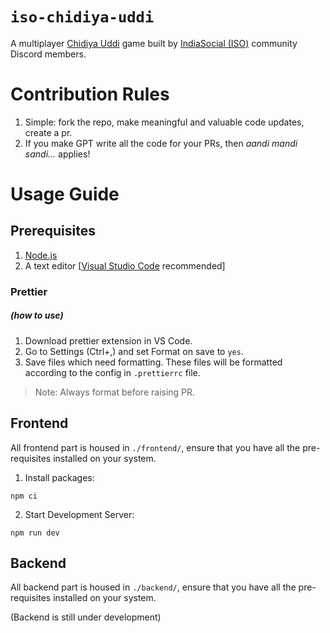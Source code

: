 # `iso-chidiya-uddi`

A multiplayer [Chidiya Uddi](https://dsource.in/resource/indian-games/indoor-games/chidiya-udd) game built by [IndiaSocial (ISO)](https://reddit.com/r/IndiaSocial) community Discord members.

# Contribution Rules

1. Simple: fork the repo, make meaningful and valuable code updates, create a pr.
2. If you make GPT write all the code for your PRs, then _aandi mandi sandi..._ applies!

# Usage Guide

## Prerequisites

1. [Node.js](https://nodejs.org/en)
2. A text editor [[Visual Studio Code](https://code.visualstudio.com/download) recommended]

### Prettier

##### (how to use)

1. Download prettier extension in VS Code.
1. Go to Settings (Ctrl+,) and set Format on save to `yes`.
1. Save files which need formatting. These files will be formatted according to the config in `.prettierrc` file.

> Note: Always format before raising PR.

## Frontend

All frontend part is housed in `./frontend/`, ensure that you have all the pre-requisites installed on your system.

1. Install packages:

```
npm ci
```

2. Start Development Server:

```
npm run dev
```

## Backend

All backend part is housed in `./backend/`, ensure that you have all the pre-requisites installed on your system.

(Backend is still under development)
